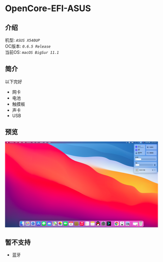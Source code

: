 # OpenCore-EFI-ASUS

## 介绍
机型: *`ASUS X540UP`*  
OC版本: *`0.6.5 Release`*  
当前OS: *`macOS BigSur 11.1`*

## 简介
以下完好
+ 网卡
+ 电池
+ 触摸板
+ 声卡
+ USB

## 预览
![macOS_BigSur11.1](./Preview.png)

## 暂不支持
+ 蓝牙